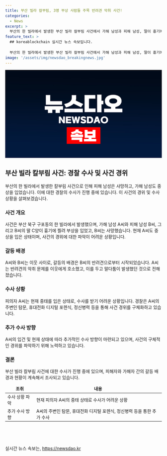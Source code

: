 ```yaml
---
title: 부산 빌라 칼부림, 3명 부상 사람들 주목 반려견 악취 사건!
categories:
  - News
excerpt: >
  부산의 한 빌라에서 발생한 부산 빌라 칼부림 사건에서 가해 남성과 피해 남성, 딸이 흉기에 찔려 사망과 부상을 입었으며, 악취 문제를 놓고 말다툼을 벌인 것이 사건 발단으로 드러났다. 가해 남성은 중태에 빠져 수사가 어렵지만 경찰은 살인 혐의로 수사를 진행 중이며, 가해 남성의 주변인 조사와 디지털 포렌식 등을 통해 사건 경위를 파악할 계획이다. A씨와 흉기 사이에 A씨의 지문이 검출되었으나, 직접적인 범행 경위는 아직 명확하지 않다.
feature_text: >
  ## koreablockchain 실시간 뉴스 속보입니다.

  부산의 한 빌라에서 발생한 부산 빌라 칼부림 사건에서 가해 남성과 피해 남성, 딸이 흉기에 찔려 사망과 부상을 입었으며, 악취 문제를 놓고 말다툼을 벌인 것이 사건 발단으로 드러났다. 가해 남성은 중태에 빠져 수사가 어렵지만 경찰은 살인 혐의로 수사를 진행 중이며, 가해 남성의 주변인 조사와 디지털 포렌식 등을 통해 사건 경위를 파악할 계획이다. A씨와 흉기 사이에 A씨의 지문이 검출되었으나, 직접적인 범행 경위는 아직 명확하지 않다.
image: '/assets/img/newsdao_breakingnews.jpg'
---
```


<p><img src="/assets/img/newsdao_breakingnews.jpg" alt="koreablockchain 속보" /></p>

<h2 data-ke-size="size26">부산 빌라 칼부림 사건: 경찰 수사 및 사건 경위</h2>

<p data-ke-size="size16">부산의 한 빌라에서 발생한 칼부림 사건으로 인해 피해 남성은 사망하고, 가해 남성도 중상을 입었습니다. 이에 대한 경찰의 수사가 진행 중에 있습니다. 이 사건의 경위 및 수사 상황을 살펴보겠습니다.</p>

<h3><b>사건 개요</b></h3>

<p data-ke-size="size16">사건은 부산 북구 구포동의 한 빌라에서 발생했으며, 가해 남성 A씨와 피해 남성 B씨, 그리고 B씨의 딸 C양이 흉기에 찔려 부상을 입었고, B씨는 사망했습니다. 현재 A씨도 중상을 입은 상태이며, 사건의 경위에 대한 파악이 어려운 상황입니다.</p>

<h3><b>갈등 배경</b></h3>

<p data-ke-size="size16">A씨와 B씨는 이웃 사이로, 갈등의 배경은 B씨의 반려견으로부터 시작되었습니다. A씨는 반려견의 악취 문제를 이웃에게 호소했고, 이를 두고 말다툼이 발생했던 것으로 전해졌습니다.</p>

<h3><b>수사 상황</b></h3>

<p data-ke-size="size16">피의자 A씨는 현재 중태를 입은 상태로, 수사를 받기 어려운 상황입니다. 경찰은 A씨의 주변인 탐문, 휴대전화 디지털 포렌식, 정신병력 등을 통해 사건 경위를 구체화하고 있습니다.</p>

<h3><b>추가 수사 방향</b></h3>

<p data-ke-size="size16">A씨의 입건 및 현재 상태에 따라 추가적인 수사 방향이 마련되고 있으며, 사건의 구체적인 경위를 파악하기 위해 노력하고 있습니다.</p>

<h3><b>결론</b></h3>

<p data-ke-size="size16">부산 빌라 칼부림 사건에 대한 수사가 진행 중에 있으며, 피해자와 가해자 간의 갈등 배경과 현황이 계속해서 조사되고 있습니다.</p>

<table>
<thead>
<tr>
<td style="text-align: center; height: 17px;"><b>조취</b></td>
<td style="text-align: center; height: 17px;"><b>내용</b></td>
</tr>
</thead>
<tbody>
<tr>
<td style="text-align: left;">수사 상황 파악</td>
<td style="text-align: left;">현재 피의자 A씨의 중태 상태로 수사가 어려운 상황</td>
</tr>
<tr>
<td style="text-align: left;">추가 수사 방향</td>
<td style="text-align: left;">A씨의 주변인 탐문, 휴대전화 디지털 포렌식, 정신병력 등을 통한 추가 수사</td>
</tr>
</tbody>
</table>

<p data-ke-size="size16">&nbsp;</p>

<p data-ke-size="size16">&nbsp;</p>
실시간 뉴스 속보는, <a href="https://newsdao.kr" rel="dofollow">https://newsdao.kr</a>


